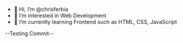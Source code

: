 - 👋 Hi, I’m @chrisferbia
- 👀 I’m interested in Web Development
- 🌱 I’m currently learning Frontend such as HTML, CSS, JavaScript

--Testing Commit--
<!---
chrisferbia/chrisferbia is a ✨ special ✨ repository because its `README.md` (this file) appears on your GitHub profile.
You can click the Preview link to take a look at your changes.
--->
